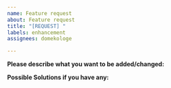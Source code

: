 ```yaml
---
name: Feature request
about: Feature request
title: "[REQUEST] "
labels: enhancement
assignees: domekologe

---
```


**Please describe what you want to be added/changed:**


**Possible Solutions if you have any:**
